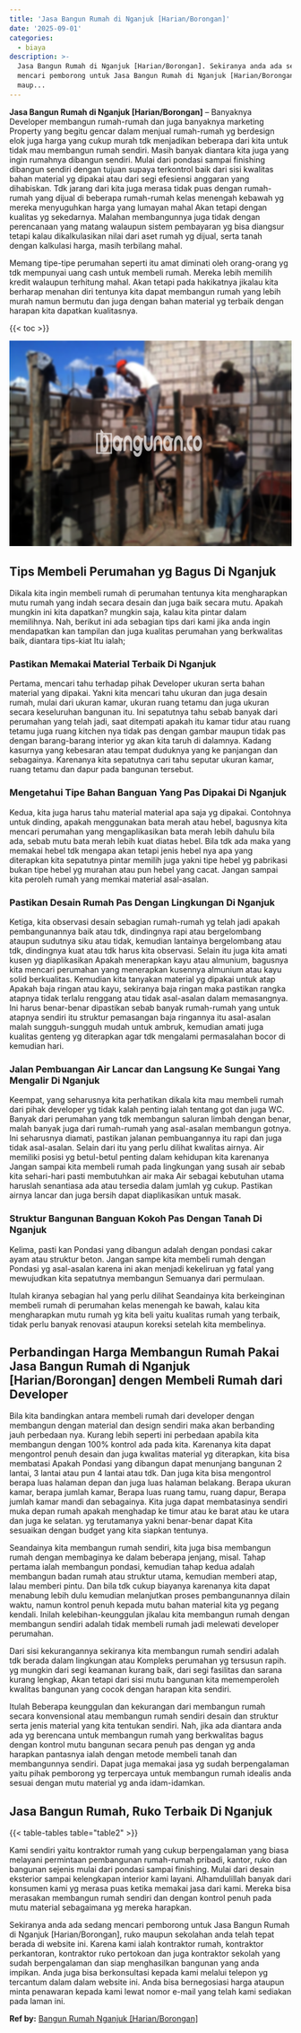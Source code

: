 ```yaml
---
title: 'Jasa Bangun Rumah di Nganjuk [Harian/Borongan]'
date: '2025-09-01'
categories:
  - biaya
description: >-
  Jasa Bangun Rumah di Nganjuk [Harian/Borongan]. Sekiranya anda ada sedang
  mencari pemborong untuk Jasa Bangun Rumah di Nganjuk [Harian/Borongan], ruko
  maup...
---
```


**Jasa Bangun Rumah di Nganjuk \[Harian/Borongan\]** – Banyaknya Developer membangun rumah-rumah dan juga banyaknya marketing Property yang begitu gencar dalam menjual rumah-rumah yg berdesign elok juga harga yang cukup murah tdk menjadikan beberapa dari kita untuk tidak mau membangun rumah sendiri. Masih banyak diantara kita juga yang ingin rumahnya dibangun sendiri. Mulai dari pondasi sampai finishing dibangun sendiri dengan tujuan supaya terkontrol baik dari sisi kwalitas bahan material yg dipakai atau dari segi efesiensi anggaran yang dihabiskan. Tdk jarang dari kita juga merasa tidak puas dengan rumah-rumah yang dijual di beberapa rumah-rumah kelas menengah kebawah yg mereka menyuguhkan harga yang lumayan mahal Akan tetapi dengan kualitas yg sekedarnya. Malahan membangunnya juga tidak dengan perencanaan yang matang walaupun sistem pembayaran yg bisa diangsur tetapi kalau dikalkulasikan nilai dari aset rumah yg dijual, serta tanah dengan kalkulasi harga, masih terbilang mahal.

Memang tipe-tipe perumahan seperti itu amat diminati oleh orang-orang yg tdk mempunyai uang cash untuk membeli rumah. Mereka lebih memilih kredit walaupun terhitung mahal. Akan tetapi pada hakikatnya jikalau kita berharap menahan diri tentunya kita dapat membangun rumah yang lebih murah namun bermutu dan juga dengan bahan material yg terbaik dengan harapan kita dapatkan kualitasnya.

{{< toc >}}

![Jasa Bangun Rumah di Nganjuk [Harian/Borongan]](/images/borong-bangunan-42.png)

## Tips Membeli Perumahan yg Bagus Di Nganjuk

Dikala kita ingin membeli rumah di perumahan tentunya kita mengharapkan mutu rumah yang indah secara desain dan juga baik secara mutu. Apakah mungkin ini kita dapatkan? mungkin saja, kalau kita pintar dalam memilihnya. Nah, berikut ini ada sebagian tips dari kami jika anda ingin mendapatkan kan tampilan dan juga kualitas perumahan yang berkwalitas baik, diantara tips-kiat Itu ialah;

### Pastikan Memakai Material Terbaik Di Nganjuk

Pertama, mencari tahu terhadap pihak Developer ukuran serta bahan material yang dipakai. Yakni kita mencari tahu ukuran dan juga desain rumah, mulai dari ukuran kamar, ukuran ruang tetamu dan juga ukuran secara keseluruhan bangunan itu. Ini sepatutnya tahu sebab banyak dari perumahan yang telah jadi, saat ditempati apakah itu kamar tidur atau ruang tetamu juga ruang kitchen nya tidak pas dengan gambar maupun tidak pas dengan barang-barang interior yg akan kita taruh di dalamnya. Kadang kasurnya yang kebesaran atau tempat duduknya yang ke panjangan dan sebagainya. Karenanya kita sepatutnya cari tahu seputar ukuran kamar, ruang tetamu dan dapur pada bangunan tersebut.

### Mengetahui Tipe Bahan Banguan Yang Pas Dipakai Di Nganjuk

Kedua, kita juga harus tahu material material apa saja yg dipakai. Contohnya untuk dinding, apakah menggunakan bata merah atau hebel, bagusnya kita mencari perumahan yang mengaplikasikan bata merah lebih dahulu bila ada, sebab mutu bata merah lebih kuat diatas hebel. Bila tdk ada maka yang memakai hebel tdk mengapa akan tetapi jenis hebel nya apa yang diterapkan kita sepatutnya pintar memilih juga yakni tipe hebel yg pabrikasi bukan tipe hebel yg murahan atau pun hebel yang cacat. Jangan sampai kita peroleh rumah yang memkai material asal-asalan.

### Pastikan Desain Rumah Pas Dengan Lingkungan Di Nganjuk

Ketiga, kita observasi desain sebagian rumah-rumah yg telah jadi apakah pembangunannya baik atau tdk, dindingnya rapi atau bergelombang ataupun sudutnya siku atau tidak, kemudian lantainya bergelombang atau tdk, dindingnya kuat atau tdk harus kita observasi. Selain itu juga kita amati kusen yg diaplikasikan Apakah menerapkan kayu atau almunium, bagusnya kita mencari perumahan yang menerapkan kusennya almunium atau kayu solid berkualitas. Kemudian kita tanyakan material yg dipakai untuk atap Apakah baja ringan atau kayu, sekiranya baja ringan maka pastikan rangka atapnya tidak terlalu renggang atau tidak asal-asalan dalam memasangnya. Ini harus benar-benar dipastikan sebab banyak rumah-rumah yang untuk atapnya sendiri itu struktur pemasangan baja ringannya itu asal-asalan malah sungguh-sungguh mudah untuk ambruk, kemudian amati juga kualitas genteng yg diterapkan agar tdk mengalami permasalahan bocor di kemudian hari.

### Jalan Pembuangan Air Lancar dan Langsung Ke Sungai Yang Mengalir Di Nganjuk

Keempat, yang seharusnya kita perhatikan dikala kita mau membeli rumah dari pihak developer yg tidak kalah penting ialah tentang got dan juga WC. Banyak dari perumahan yang tdk membangun saluran limbah dengan benar, malah banyak juga dari rumah-rumah yang asal-asalan membangun gotnya. Ini seharusnya diamati, pastikan jalanan pembuangannya itu rapi dan juga tidak asal-asalan. Selain dari itu yang perlu dilihat kwalitas airnya. Air memiliki posisi yg betul-betul penting dalam kehidupan kita karenanya Jangan sampai kita membeli rumah pada lingkungan yang susah air sebab kita sehari-hari pasti membutuhkan air maka Air sebagai kebutuhan utama haruslah senantiasa ada atau tersedia dalam jumlah yg cukup. Pastikan airnya lancar dan juga bersih dapat diaplikasikan untuk masak.

### Struktur Bangunan Banguan Kokoh Pas Dengan Tanah Di Nganjuk

Kelima, pasti kan Pondasi yang dibangun adalah dengan pondasi cakar ayam atau struktur beton. Jangan sampe kita membeli rumah dengan Pondasi yg asal-asalan karena ini akan menjadi kekeliruan yg fatal yang mewujudkan kita sepatutnya membangun Semuanya dari permulaan.

Itulah kiranya sebagian hal yang perlu dilihat Seandainya kita berkeinginan membeli rumah di perumahan kelas menengah ke bawah, kalau kita mengharapkan mutu rumah yg kita beli yaitu kualitas rumah yang terbaik, tidak perlu banyak renovasi ataupun koreksi setelah kita membelinya.

## Perbandingan Harga Membangun Rumah Pakai Jasa Bangun Rumah di Nganjuk \[Harian/Borongan\] dengen Membeli Rumah dari Developer

Bila kita bandingkan antara membeli rumah dari developer dengan membangun dengan material dan design sendiri maka akan berbanding jauh perbedaan nya. Kurang lebih seperti ini perbedaan apabila kita membangun dengan 100% kontrol ada pada kita. Karenanya kita dapat mengontrol penuh desain dan juga kwalitas material yg diterapkan, kita bisa membatasi Apakah Pondasi yang dibangun dapat menunjang bangunan 2 lantai, 3 lantai atau pun 4 lantai atau tdk. Dan juga kita bisa mengontrol berapa luas halaman depan dan juga luas halaman belakang. Berapa ukuran kamar, berapa jumlah kamar, Berapa luas ruang tamu, ruang dapur, Berapa jumlah kamar mandi dan sebagainya. Kita juga dapat membatasinya sendiri muka depan rumah apakah menghadap ke timur atau ke barat atau ke utara dan juga ke selatan. yg terutamanya yakni benar-benar dapat Kita sesuaikan dengan budget yang kita siapkan tentunya.

Seandainya kita membangun rumah sendiri, kita juga bisa membangun rumah dengan membaginya ke dalam beberapa jenjang, misal. Tahap pertama ialah membangun pondasi, kemudian tahap kedua adalah membangun badan rumah atau struktur utama, kemudian memberi atap, lalau memberi pintu. Dan bila tdk cukup biayanya karenanya kita dapat menabung lebih dulu kemudian melanjutkan proses pembangunannya dilain waktu, namun kontrol penuh kepada mutu bahan material kita yg pegang kendali. Inilah kelebihan-keunggulan jikalau kita membangun rumah dengan membangun sendiri adalah tidak membeli rumah jadi melewati developer perumahan.

Dari sisi kekurangannya sekiranya kita membangun rumah sendiri adalah tdk berada dalam lingkungan atau Kompleks perumahan yg tersusun rapih. yg mungkin dari segi keamanan kurang baik, dari segi fasilitas dan sarana kurang lengkap, Akan tetapi dari sisi mutu bangunan kita mememperoleh kwalitas bangunan yang cocok dengan harapan kita sendiri.

Itulah Beberapa keunggulan dan kekurangan dari membangun rumah secara konvensional atau membangun rumah sendiri desain dan struktur serta jenis material yang kita tentukan sendiri. Nah, jika ada diantara anda ada yg berencana untuk membangun rumah yang berkwalitas bagus dengan kontrol mutu bangunan secara penuh pas dengan yg anda harapkan pantasnya ialah dengan metode membeli tanah dan membangunnya sendiri. Dapat juga memakai jasa yg sudah berpengalaman yaitu pihak pemborong yg terpercaya untuk membangun rumah idealis anda sesuai dengan mutu material yg anda idam-idamkan.

## Jasa Bangun Rumah, Ruko Terbaik Di Nganjuk

{{< table-tables table="table2" >}}

Kami sendiri yaitu kontraktor rumah yang cukup berpengalaman yang biasa melayani permintaan pembangunan rumah-rumah pribadi, kantor, ruko dan bangunan sejenis mulai dari pondasi sampai finishing. Mulai dari desain eksterior sampai kelengkapan interior kami layani. Alhamdulillah banyak dari konsumen kami yg merasa puas ketika memakai jasa dari kami. Mereka bisa merasakan membangun rumah sendiri dan dengan kontrol penuh pada mutu material sebagaimana yg mereka harapkan.

Sekiranya anda ada sedang mencari pemborong untuk Jasa Bangun Rumah di Nganjuk \[Harian/Borongan\], ruko maupun sekolahan anda telah tepat berada di website ini. Karena kami ialah kontraktor rumah, kontraktor perkantoran, kontraktor ruko pertokoan dan juga kontraktor sekolah yang sudah berpengalaman dan siap menghasilkan bangunan yang anda impikan. Anda juga bisa berkonsultasi kepada kami melalui telepon yg tercantum dalam dalam website ini. Anda bisa bernegosiasi harga ataupun minta penawaran kepada kami lewat nomor e-mail yang telah kami sediakan pada laman ini.

**Ref by:** [Bangun Rumah Nganjuk [Harian/Borongan]](https://id.wikipedia.org/wiki/Bangun)
